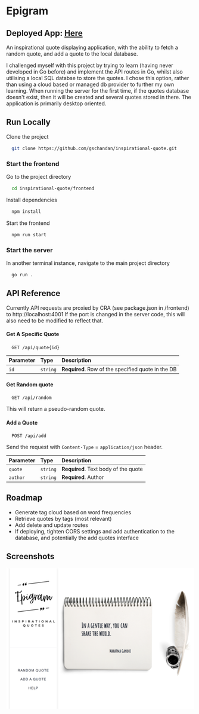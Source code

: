 
# Epigram

## Deployed App: <a href="https://gschandan.dev/">Here</a>

An inspirational quote displaying application, with the ability to fetch a random quote, and add a quote to the local database.

I challenged myself with this project by trying to learn (having never developed in Go before) and implement the API routes in Go, whilst also utilising a local SQL databse to store the quotes. I chose this option, rather than using a cloud based or managed db provider to further my own learning. When running the server for the first time, if the quotes database doesn't exist, then it will be created and several quotes stored in there.
The application is primarily desktop oriented.


## Run Locally

Clone the project

```bash
  git clone https://github.com/gschandan/inspirational-quote.git
```

### Start the frontend
Go to the project directory

```bash
  cd inspirational-quote/frontend
```

Install dependencies

```bash
  npm install
```

Start the frontend

```bash
  npm run start
```

### Start the server
In another terminal instance, navigate to the main project directory

```bash
  go run .
```


  
## API Reference

Currently API requests are proxied by CRA (see package.json in /frontend) to http://localhost:4001
If the port is changed in the server code, this will also need to be modified to reflect that.

#### Get A Specific Quote

```http
  GET /api/quote{id}
```

| Parameter | Type     | Description                |
| :-------- | :------- | :------------------------- |
| `id` | `string` | **Required**. Row of the specified quote in the DB |

#### Get Random quote

```http
  GET /api/random
```
This will return a pseudo-random quote.

#### Add a Quote

```http
  POST /api/add
```
Send the request with `Content-Type` = `application/json` header.

| Parameter | Type     | Description                |
| :-------- | :------- | :------------------------- |
| `quote` | `string` | **Required**. Text body of the quote |
| `author` | `string` | **Required**. Author |
## Roadmap

- Generate tag cloud based on word frequencies
- Retrieve quotes by tags (most relevant)
- Add delete and update routes
- If deploying, tighten CORS settings and add authentication to the database, and potentially the add quotes interface



  
## Screenshots

![App Screenshot](https://github.com/gschandan/inspirational-quote/blob/main/images/homepage_.png?raw=true)

  
